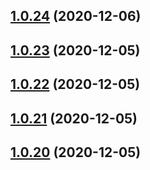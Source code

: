 ## [1.0.24](https://github.com/dds/bosabosa.org/compare/v1.0.23...v1.0.24) (2020-12-06)



## [1.0.23](https://github.com/dds/bosabosa.org/compare/v1.0.22...v1.0.23) (2020-12-05)



## [1.0.22](https://github.com/dds/bosabosa.org/compare/v1.0.21...v1.0.22) (2020-12-05)



## [1.0.21](https://github.com/dds/bosabosa.org/compare/v1.0.20...v1.0.21) (2020-12-05)



## [1.0.20](https://github.com/dds/bosabosa.org/compare/v1.0.19...v1.0.20) (2020-12-05)



